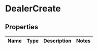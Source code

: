 # DealerCreate

## Properties
Name | Type | Description | Notes
------------ | ------------- | ------------- | -------------
